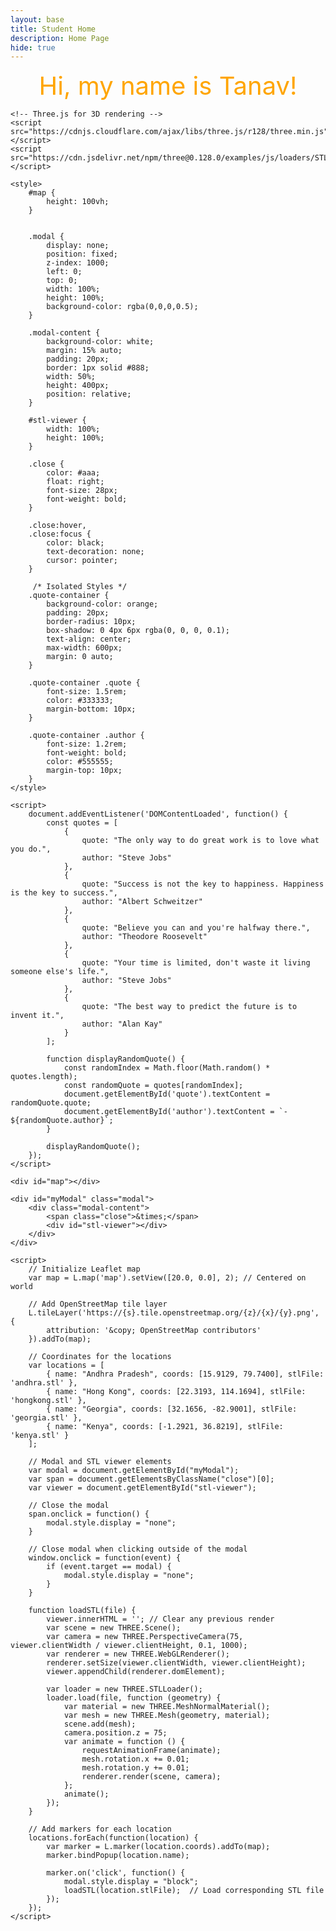 ```yaml
---
layout: base
title: Student Home 
description: Home Page
hide: true
---
```




<center style="font-size: 40px; color: orange;">
Hi, my name is Tanav!
</center>




<head>
    <link rel="stylesheet" href="https://unpkg.com/leaflet@1.7.1/dist/leaflet.css" />
    <script src="https://unpkg.com/leaflet@1.7.1/dist/leaflet.js"></script>

    <!-- Three.js for 3D rendering -->
    <script src="https://cdnjs.cloudflare.com/ajax/libs/three.js/r128/three.min.js"></script>
    <script src="https://cdn.jsdelivr.net/npm/three@0.128.0/examples/js/loaders/STLLoader.js"></script>

    <style>
        #map {
            height: 100vh;
        }

    
        .modal {
            display: none;
            position: fixed;
            z-index: 1000;
            left: 0;
            top: 0;
            width: 100%;
            height: 100%;
            background-color: rgba(0,0,0,0.5);
        }
        
        .modal-content {
            background-color: white;
            margin: 15% auto;
            padding: 20px;
            border: 1px solid #888;
            width: 50%;
            height: 400px;
            position: relative;
        }

        #stl-viewer {
            width: 100%;
            height: 100%;
        }

        .close {
            color: #aaa;
            float: right;
            font-size: 28px;
            font-weight: bold;
        }

        .close:hover,
        .close:focus {
            color: black;
            text-decoration: none;
            cursor: pointer;
        }

         /* Isolated Styles */
        .quote-container {
            background-color: orange;
            padding: 20px;
            border-radius: 10px;
            box-shadow: 0 4px 6px rgba(0, 0, 0, 0.1);
            text-align: center;
            max-width: 600px;
            margin: 0 auto;
        }

        .quote-container .quote {
            font-size: 1.5rem;
            color: #333333;
            margin-bottom: 10px;
        }

        .quote-container .author {
            font-size: 1.2rem;
            font-weight: bold;
            color: #555555;
            margin-top: 10px;
        }
    </style>
</head>
<body>
    <div class="quote-container">
        <div id="quote" class="quote"></div>
        <div id="author" class="author"></div>
    </div>

    <script>
        document.addEventListener('DOMContentLoaded', function() {
            const quotes = [
                {
                    quote: "The only way to do great work is to love what you do.",
                    author: "Steve Jobs"
                },
                {
                    quote: "Success is not the key to happiness. Happiness is the key to success.",
                    author: "Albert Schweitzer"
                },
                {
                    quote: "Believe you can and you're halfway there.",
                    author: "Theodore Roosevelt"
                },
                {
                    quote: "Your time is limited, don't waste it living someone else's life.",
                    author: "Steve Jobs"
                },
                {
                    quote: "The best way to predict the future is to invent it.",
                    author: "Alan Kay"
                }
            ];

            function displayRandomQuote() {
                const randomIndex = Math.floor(Math.random() * quotes.length);
                const randomQuote = quotes[randomIndex];
                document.getElementById('quote').textContent = randomQuote.quote;
                document.getElementById('author').textContent = `- ${randomQuote.author}`;
            }

            displayRandomQuote();
        });
    </script>
</body>
<body>



    <div id="map"></div>

    <div id="myModal" class="modal">
        <div class="modal-content">
            <span class="close">&times;</span>
            <div id="stl-viewer"></div>
        </div>
    </div>

    <script>
        // Initialize Leaflet map
        var map = L.map('map').setView([20.0, 0.0], 2); // Centered on world

        // Add OpenStreetMap tile layer
        L.tileLayer('https://{s}.tile.openstreetmap.org/{z}/{x}/{y}.png', {
            attribution: '&copy; OpenStreetMap contributors'
        }).addTo(map);

        // Coordinates for the locations
        var locations = [
            { name: "Andhra Pradesh", coords: [15.9129, 79.7400], stlFile: 'andhra.stl' },
            { name: "Hong Kong", coords: [22.3193, 114.1694], stlFile: 'hongkong.stl' },
            { name: "Georgia", coords: [32.1656, -82.9001], stlFile: 'georgia.stl' },
            { name: "Kenya", coords: [-1.2921, 36.8219], stlFile: 'kenya.stl' }
        ];

        // Modal and STL viewer elements
        var modal = document.getElementById("myModal");
        var span = document.getElementsByClassName("close")[0];
        var viewer = document.getElementById("stl-viewer");

        // Close the modal
        span.onclick = function() {
            modal.style.display = "none";
        }

        // Close modal when clicking outside of the modal
        window.onclick = function(event) {
            if (event.target == modal) {
                modal.style.display = "none";
            }
        }

        function loadSTL(file) {
            viewer.innerHTML = ''; // Clear any previous render
            var scene = new THREE.Scene();
            var camera = new THREE.PerspectiveCamera(75, viewer.clientWidth / viewer.clientHeight, 0.1, 1000);
            var renderer = new THREE.WebGLRenderer();
            renderer.setSize(viewer.clientWidth, viewer.clientHeight);
            viewer.appendChild(renderer.domElement);

            var loader = new THREE.STLLoader();
            loader.load(file, function (geometry) {
                var material = new THREE.MeshNormalMaterial();
                var mesh = new THREE.Mesh(geometry, material);
                scene.add(mesh);
                camera.position.z = 75;
                var animate = function () {
                    requestAnimationFrame(animate);
                    mesh.rotation.x += 0.01;
                    mesh.rotation.y += 0.01;
                    renderer.render(scene, camera);
                };
                animate();
            });
        }

        // Add markers for each location
        locations.forEach(function(location) {
            var marker = L.marker(location.coords).addTo(map);
            marker.bindPopup(location.name);

            marker.on('click', function() {
                modal.style.display = "block";
                loadSTL(location.stlFile);  // Load corresponding STL file
            });
        });
    </script>

</body>

